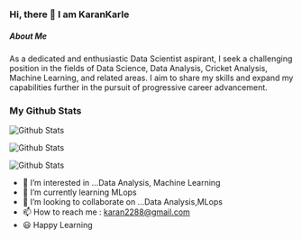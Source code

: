 ### Hi, there 👋 I am KaranKarle
##### About Me
As a dedicated and enthusiastic Data Scientist aspirant, I seek a challenging position in the fields of Data Science, Data Analysis, Cricket Analysis, Machine Learning, and related areas. I aim to share my skills and expand my capabilities further in the pursuit of progressive career advancement.

### My Github Stats
![Github Stats](https://github-readme-stats.vercel.app/api?username=KaranKarle)

![Github Stats](https://github-readme-streak-stats.herokuapp.com/?user=KaranKarle)

![Github Stats](https://github-readme-stats.vercel.app/api/top-langs/?username=KaranKarle)


- 👀 I’m interested in ...Data Analysis, Machine Learning
- 🌱 I’m currently learning MLops
- 💞️ I’m looking to collaborate on ...Data Analysis,MLops
- 📫 How to reach me : karan2288@gmail.com
- :smiley: Happy Learning
<!---
KaranKarle/KaranKarle is a ✨ special ✨ repository because its `README.md` (this file) appears on your GitHub profile.
You can click the Preview link to take a look at your changes.
--->
